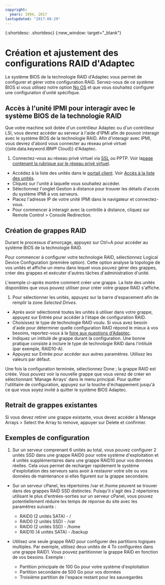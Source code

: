 ```yaml
---
copyright:
  years: 1994, 2017
lastupdated: "2017-08-29"
---
```


{:shortdesc: .shortdesc}
{:new_window: target="_blank"}

# Création et ajustement des configurations RAID d'Adaptec

Le système BIOS de la technologie RAID d'Adaptec vous permet de configurer et gérer votre configuration RAID. Servez-vous de ce système BIOS si vous utilisez notre option [No OS](introduction-no-os.html) et que vous souhaitez configurer une configuration d'unité spécifique.

## Accès à l'unité IPMI pour interagir avec le système BIOS de la technologie RAID

Que votre machine soit dotée d'un contrôleur Adaptec ou d'un contrôleur LSI, vous devrez accéder au serveur à l'aide d'IPMI afin de pouvoir interagir avec le système BIOS de la technologie RAID. Afin d'interagir avec IPMI, vous devrez d'abord vous connecter au réseau privé virtuel {{site.data.keyword.IBM&reg; Cloud}} d'Adaptec.
1. Connectez-vous au réseau privé virtuel via [SSL](/infrastructure/vpn/ssl-vpn-connections.html) ou PPTP. Voir la[page contenant la rubrique sur le réseau privé virtuel](/infrastructure/vpn/index.html).
* Accédez à la liste des unités dans le [portail client](https://control.softlayer.com/). Voir [Accès à la liste des unités](../vsi/vsi_managing.html).
* Cliquez sur l'unité à laquelle vous souhaitez accéder.
* Sélectionnez l'onglet Gestion à distance pour trouver les détails d'accès du système IPMI à vos serveurs.
* Placez l'adresse IP de votre unité IPMI dans le navigateur et connectez-vous.
* Pour commencer à interagir avec la contrôle à distance, cliquez sur Remote Control > Console Redirection.

## Création de grappes RAID

Durant le processus d'amorçage, appuyez sur Ctrl+A pour accéder au système BIOS de la technologie RAID.

Pour commencer à configurer votre technologie RAID, sélectionnez Logical Device Configuration (première option). Cette option analyse la topologie de vos unités et affiche un menu dans lequel vous pouvez gérer des grappes, créer des grappes et exécuter d'autres tâches d'administration d'unité.

L'exemple ci-après montre comment créer une grappe. La liste des unités disponibles que vous pouvez utiliser pour créer votre grappe RAID s'affiche.

1. Pour sélectionner les unités, appuyez sur la barre d'espacement afin de remplir la zone *Selected Drives*.
* Après avoir sélectionné toutes les unités à utiliser dans votre grappe, appuyez sur Entrée pour accéder à l'étape de configuration RAID.
* Choisissez le type de technologie RAID voulu. Si vous avez besoin d'aide pour déterminer quelle configuration RAID répond le mieux à vos besoins, reportez-vous à la [foire aux questions d'Adaptec](http://www.adaptec.com/en-us/_common/compatibility/_education/raid_level_compar_wp.htm).
* Indiquez un intitulé de grappe durant la configuration. Une bonne pratique consiste à inclure le type de technologie RAID dans l'intitulé (par exemple, RAID10-A).
* Appuyez sur Entrée pour accéder aux autres paramètres. Utilisez les valeurs par défaut.

Une fois la configuration terminée, sélectionnez Done ; la grappe RAID est créée. Vous pouvez voir la nouvelle grappe que vous venez de créer en sélectionnant 'Manage Arrays' dans le menu principal. Pour quitter l'utilitaire de configuration, appuyez sur la touche d'échappement jusqu'à ce que vous soyez invité à quitter le système BIOS Adaptec.

## Retrait de grappes existantes

Si vous devez retirer une grappe existante, vous devez accéder à Manage Arrays > Select the Array to remove, appuyer sur Delete et confirmer.

## Exemples de configuration

1. Sur un serveur comprenant 6 unités au total, vous pouvez configurer 2 unités SSD dans une grappe RAID0 pour votre système d'exploitation et 4 unités supplémentaires dans une grappe RAID10 pour vos données réelles. Cela vous permet de recharger rapidement le système d'exploitation des serveurs sans avoir à restaurer votre site ou vos données de maintenance si elles figurent sur la grappe secondaire.

* Sur un serveur cPanel, les répertoires /var et /home peuvent se trouver dans des grappes RAID SSD distinctes. Puisqu'il s'agit des 2 répertoires utilisant le plus d'entrées-sorties sur un serveur cPanel, vous pouvez potentiellement réduire les temps de réponse du site avec les paramètres suivants :
  * RAID0 (2 unités SATA) - /
  * RAID0 (2 unités SSD) - /var
  * RAID0 (2 unités SSD) - /home
  * RAID10 (4 unités SATA) - /backup

* Utilisez une seule grappe RAID pour configurer des partitions logiques multiples. Par exemple, utilisez deux unités de 4 To configurées dans une grappe RAID1. Vous pouvez partitionner la grappe RAID en fonction de vos besoins. Exemple :
  * Partition principale de 100 Go pour votre système d'exploitation
  * Partition secondaire de 500 Go pour vos données
  * Troisième partition de l'espace restant pour les sauvegardes
